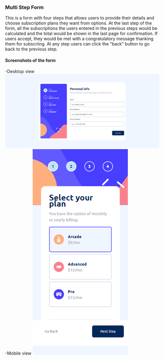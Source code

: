 ### Multi Step Form
This is a form with four steps that allows users to provide their details and choose subscription plans they want from options. At the last step of the form, all the subscriptions the users entered in the previous steps would be calculated and the total would be shown in the last page for confirmation. If users accept, they would be met with a congratulatory message thanking them for subscriing.
At any step users can click the "back" button to go back to the previous step.

#### Screenshots of the form
-Desktop view
![](./assets/images/Desktop%20preview.png)
-Mobile view
![](./assets/images/Mobile%20preview.png)